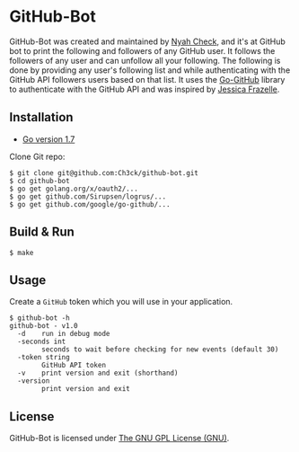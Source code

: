 GitHub-Bot
==========
GitHub-Bot was created and maintained by [Nyah Check](https://github.com/Ch3ck), and it's at GitHub bot to print the following and followers of any GitHub user. It follows the followers of any user and can unfollow all your following. The following is done by providing any user's following list and while authenticating with the GitHub API followers users based on that list. It uses the [Go-GitHub](github.com/google/go-github/github) library to authenticate with the GitHub API and was inspired by [Jessica Frazelle](https://github.com/jessfraz).

## Installation

* [Go version 1.7](https://github.com/golang/go/releases/tag/go1.7.3)

Clone Git repo:

```
$ git clone git@github.com:Ch3ck/github-bot.git
$ cd github-bot
$ go get golang.org/x/oauth2/...
$ go get github.com/Sirupsen/logrus/...
$ go get github.com/google/go-github/...

```

## Build & Run

```
$ make
```

## Usage

Create a `GitHub` token which you will use in your application.

```
$ github-bot -h
github-bot - v1.0
  -d    run in debug mode
  -seconds int
        seconds to wait before checking for new events (default 30)
  -token string
        GitHub API token
  -v    print version and exit (shorthand)
  -version
        print version and exit
```

## License

GitHub-Bot is licensed under [The GNU GPL License (GNU)](LICENSE).
